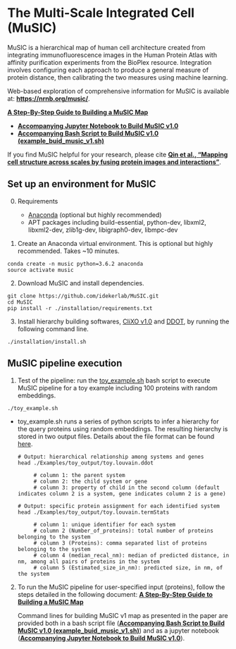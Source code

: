 # The Multi-Scale Integrated Cell (MuSIC)

MuSIC is a hierarchical map of human cell architecture created from integrating immunofluorescence images in the Human Protein Atlas with affinity purification experiments from the BioPlex resource. Integration involves configuring each approach to produce a general measure of protein distance, then calibrating the two measures using machine learning.

Web-based exploration of comprehensive information for MuSIC is available at: **https://nrnb.org/music/**.

**[A Step-By-Step Guide to Building a MuSIC Map](https://github.com/idekerlab/MuSIC/wiki/A-Step-By-Step-Guide-to-Building-a-MuSIC-Map)**
- **[Accompanying Jupyter Notebook to Build MuSIC v1.0](https://github.com/idekerlab/MuSIC/blob/master/Step-by-step%20guide%20to%20build%20MuSIC%20v1.ipynb?)**
- **[Accompanying Bash Script to Build MuSIC v1.0 (example_buid_music_v1.sh)](https://github.com/idekerlab/MuSIC/blob/master/example_buid_music_v1.sh)**

If you find MuSIC helpful for your research, please cite **[Qin et al., “Mapping cell structure across scales by fusing protein images and interactions”](https://www.biorxiv.org/cgi/content/short/2020.06.21.163709v1)**.


## Set up an environment for MuSIC

0. Requirements
    - [Anaconda](https://www.anaconda.com/products/individual#Downloads) (optional but highly recommended)
    - APT packages including build-essential, python-dev, libxml2, libxml2-dev, zlib1g-dev, libigraph0-dev, libmpc-dev


1. Create an Anaconda virtual environment. This is optional but highly recommended. Takes ~10 minutes.
```
conda create -n music python=3.6.2 anaconda
source activate music
```

2. Download MuSIC and install dependencies.

```
git clone https://github.com/idekerlab/MuSIC.git
cd MuSIC
pip install -r ./installation/requirements.txt
```

3. Install hierarchy building softwares, [CliXO v1.0](https://github.com/fanzheng10/CliXO-1.0) and [DDOT](https://github.com/michaelkyu/ddot), by running the following command line.

```
./installation/install.sh
```



## MuSIC pipeline execution

1. Test of the pipeline: run the [toy_example.sh](https://github.com/idekerlab/MuSIC/blob/master/toy_example.sh) bash script to execute MuSIC pipeline for a toy example including 100 proteins with random embeddings.
```
./toy_example.sh
```
   * toy_example.sh runs a series of python scripts to infer a hierarchy for the query proteins using random embeddings. The resulting hierarchy is stored in two output files. Details about the file format can be found [here](https://github.com/idekerlab/MuSIC/wiki/A-Step-By-Step-Guide-to-Building-a-MuSIC-Map#output-file-outprefixlouvainddot).
        ```
        # Output: hierarchical relationship among systems and genes
        head ./Examples/toy_output/toy.louvain.ddot

             # column 1: the parent system
             # column 2: the child system or gene
             # column 3: property of child in the second column (default indicates column 2 is a system, gene indicates column 2 is a gene)

        # Output: specific protein assignment for each identified system
        head ./Examples/toy_output/toy.louvain.termStats

             # column 1: unique identifier for each system
             # column 2 (Number_of_proteins): total number of proteins belonging to the system
             # column 3 (Proteins): comma separated list of proteins belonging to the system
             # column 4 (median_recal_nm): median of predicted distance, in nm, among all pairs of proteins in the system
             # column 5 (Estimated_size_in_nm): predicted size, in nm, of the system
        ```     

2. To run the MuSIC pipeline for user-specified input (proteins), follow the steps detailed in the following document:
   **[A Step-By-Step Guide to Building a MuSIC Map](https://github.com/idekerlab/MuSIC/wiki/A-Step-By-Step-Guide-to-Building-a-MuSIC-Map)**

   Command lines for building MuSIC v1 map as presented in the paper are provided both in a bash script file
   (**[Accompanying Bash Script to Build MuSIC v1.0 (example_buid_music_v1.sh)](https://github.com/idekerlab/MuSIC/blob/master/example_buid_music_v1.sh)**)
   and as a jupyter notebook
   (**[Accompanying Jupyter Notebook to Build MuSIC v1.0](https://github.com/idekerlab/MuSIC/blob/master/Step-by-step%20guide%20to%20build%20MuSIC%20v1.ipynb?)**).



